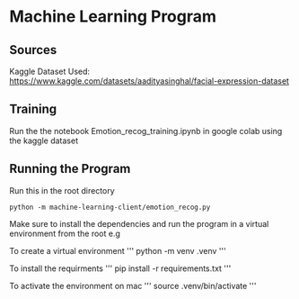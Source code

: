 # Machine Learning Program

## Sources
Kaggle Dataset Used: https://www.kaggle.com/datasets/aadityasinghal/facial-expression-dataset

## Training
Run the the notebook Emotion_recog_training.ipynb in google colab using the kaggle dataset

## Running the Program
Run this in the root directory

```
python -m machine-learning-client/emotion_recog.py
```

Make sure to install the dependencies and run the program in a virtual environment from the root
e.g

To create a virtual environment
'''
python -m venv .venv
'''

To install the requirments
'''
pip install -r requirements.txt
'''

To activate the environment on mac
'''
source .venv/bin/activate
'''

